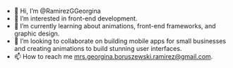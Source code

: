 - 👋 Hi, I’m @RamirezGGeorgina
- 👀 I’m interested in front-end development. 
- 🌱 I’m currently learning about animations, front-end frameworks, and graphic design.
- 💞️ I’m looking to collaborate on building mobile apps for small businesses and creating animations to build stunning user interfaces.
- 📫 How to reach me mrs.georgina.boruszewski.ramirez@gmail.com.

<!---
RamirezGGeorgina/RamirezGGeorgina is a ✨ special ✨ repository because its `README.md` (this file) appears on your GitHub profile.
You can click the Preview link to take a look at your changes.
--->
